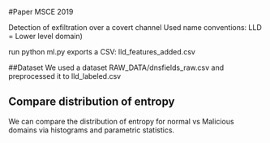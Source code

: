 
#Paper MSCE 2019

Detection of exfiltration over a covert channel
Used name conventions: LLD = Lower level domain)

run python ml.py
exports a CSV: lld_features_added.csv

##Dataset
We used a dataset RAW_DATA/dnsfields_raw.csv and preprocessed it to lld_labeled.csv

## Compare distribution of entropy
We can compare the distribution of entropy for normal vs Malicious domains via histograms and parametric statistics.
